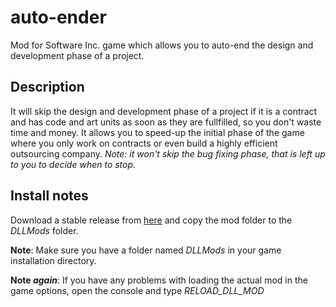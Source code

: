 # auto-ender
Mod for Software Inc. game which allows you to auto-end the design and development phase of a project.

## Description
It will skip the design and development phase of a project if it is a contract and has code and art units as soon as they are fullfilled, so you don't waste time and money.
It allows you to speed-up the initial phase of the game where you only work on contracts or even build a highly efficient outsourcing company.
*Note: it won't skip the bug fixing phase, that is left up to you to decide when to stop.*

## Install notes
Download a stable release from [here](https://github.com/mladjo97/auto-ender/releases) and copy the mod folder to the *DLLMods* folder.

**Note**: Make sure you have a folder named *DLLMods* in your game installation directory.

**Note *again***: If you have any problems with loading the actual mod in the game options, open the console and type *RELOAD_DLL_MOD*
